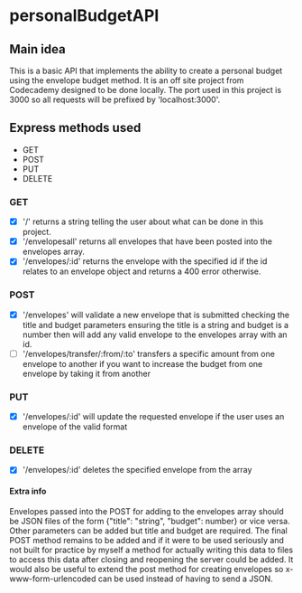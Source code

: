 # personalBudgetAPI
## Main idea
This is a basic API that implements the ability to create a personal budget using the envelope budget method. It is an off site project from Codecademy designed
to be done locally. The port used in this project is 3000 so all requests will be prefixed by 'localhost:3000'.
## Express methods used
- GET
- POST
- PUT
- DELETE

### GET
 - [x] '/' returns a string telling the user about what can be done in this project.
 - [x] '/envelopesall' returns all envelopes that have been posted into the envelopes array.
 - [x] '/envelopes/:id' returns the envelope with the specified id if the id relates to an envelope object and returns a 400 error otherwise.

### POST
 - [x] '/envelopes' will validate a new envelope that is submitted checking the title and budget parameters ensuring the title is a string and budget is a number
then will add any valid envelope to the envelopes array with an id.
 - [ ] '/envelopes/transfer/:from/:to' transfers a specific amount from one envelope to another if you want to increase the budget from one envelope by taking it from another 

### PUT
 - [x] '/envelopes/:id' will update the requested envelope if the user uses an envelope of the valid format 

### DELETE
 - [x] '/envelopes/:id' deletes the specified envelope from the array

#### Extra info
Envelopes passed into the POST for adding to the envelopes array should be JSON files of the form {"title": "string", "budget": number} or vice versa. 
Other parameters can be added but title and budget are required. The final POST method remains to be added and if it were to be used seriously and not 
built for practice by myself a method for actually writing this data to files to access this data after closing and reopening the server could be added. 
It would also be useful to extend the post method for creating envelopes so x-www-form-urlencoded can be used instead of having to send a JSON.
